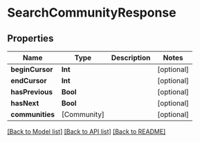 # SearchCommunityResponse

## Properties
Name | Type | Description | Notes
------------ | ------------- | ------------- | -------------
**beginCursor** | **Int** |  | [optional] 
**endCursor** | **Int** |  | [optional] 
**hasPrevious** | **Bool** |  | [optional] 
**hasNext** | **Bool** |  | [optional] 
**communities** | [Community] |  | [optional] 

[[Back to Model list]](../README.md#documentation-for-models) [[Back to API list]](../README.md#documentation-for-api-endpoints) [[Back to README]](../README.md)


